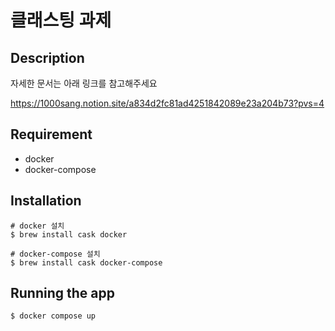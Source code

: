 # 클래스팅 과제

## Description

자세한 문서는 아래 링크를 참고해주세요

https://1000sang.notion.site/a834d2fc81ad4251842089e23a204b73?pvs=4

## Requirement
- docker
- docker-compose

## Installation
```angular2html
# docker 설치
$ brew install cask docker

# docker-compose 설치
$ brew install cask docker-compose

```

## Running the app

```
$ docker compose up
```

